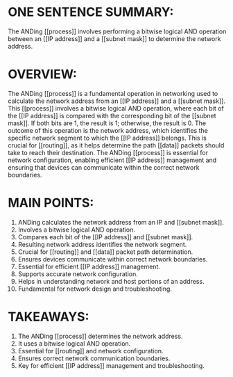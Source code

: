 # ONE SENTENCE SUMMARY:
The ANDing [[process]] involves performing a bitwise logical AND operation between an [[IP address]] and a [[subnet mask]] to determine the network address.

# OVERVIEW:
The ANDing [[process]] is a fundamental operation in networking used to calculate the network address from an [[IP address]] and a [[subnet mask]]. This [[process]] involves a bitwise logical AND operation, where each bit of the [[IP address]] is compared with the corresponding bit of the [[subnet mask]]. If both bits are 1, the result is 1; otherwise, the result is 0. The outcome of this operation is the network address, which identifies the specific network segment to which the [[IP address]] belongs. This is crucial for [[routing]], as it helps determine the path [[data]] packets should take to reach their destination. The ANDing [[process]] is essential for network configuration, enabling efficient [[IP address]] management and ensuring that devices can communicate within the correct network boundaries.

# MAIN POINTS:
1. ANDing calculates the network address from an IP and [[subnet mask]].
2. Involves a bitwise logical AND operation.
3. Compares each bit of the [[IP address]] and [[subnet mask]].
4. Resulting network address identifies the network segment.
5. Crucial for [[routing]] and [[data]] packet path determination.
6. Ensures devices communicate within correct network boundaries.
7. Essential for efficient [[IP address]] management.
8. Supports accurate network configuration.
9. Helps in understanding network and host portions of an address.
10. Fundamental for network design and troubleshooting.

# TAKEAWAYS:
1. The ANDing [[process]] determines the network address.
2. It uses a bitwise logical AND operation.
3. Essential for [[routing]] and network configuration.
4. Ensures correct network communication boundaries.
5. Key for efficient [[IP address]] management and troubleshooting.